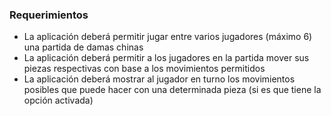 ### Requerimientos

* La aplicación deberá permitir jugar entre varios jugadores (máximo 6) una partida de damas chinas
* La aplicación deberá permitir a los jugadores en la partida mover sus piezas respectivas con base a los movimientos permitidos
* La aplicación deberá mostrar al jugador en turno los movimientos posibles que puede hacer con una determinada pieza (si es que tiene la opción activada)
